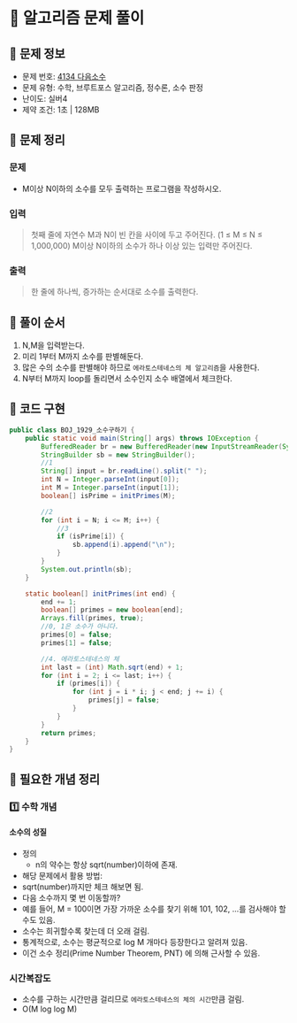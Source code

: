 # 📝 알고리즘 문제 풀이

## 🔹 문제 정보

* 문제 번호: [4134 다음소수](https://www.acmicpc.net/problem/4134)
* 문제 유형: 수학, 브루트포스 알고리즘, 정수론, 소수 판정
* 난이도: 실버4
* 제약 조건: 1초 | 128MB

## 🔹 문제 정리

### 문제

* M이상 N이하의 소수를 모두 출력하는 프로그램을 작성하시오.

### 입력

> 첫째 줄에 자연수 M과 N이 빈 칸을 사이에 두고 주어진다. (1 ≤ M ≤ N ≤ 1,000,000) 
> M이상 N이하의 소수가 하나 이상 있는 입력만 주어진다.

### 출력

> 한 줄에 하나씩, 증가하는 순서대로 소수를 출력한다.

## 🔹 풀이 순서

1. N,M을 입력받는다.
2. 미리 1부터 M까지 소수를 판별해둔다.
3. 많은 수의 소수를 판별해야 하므로 `에라토스테네스의 체 알고리즘`을 사용한다. 
4. N부터 M까지 loop를 돌리면서 소수인지 소수 배열에서 체크한다.


## 🔹 코드 구현

```java
public class BOJ_1929_소수구하기 {
    public static void main(String[] args) throws IOException {
        BufferedReader br = new BufferedReader(new InputStreamReader(System.in));
        StringBuilder sb = new StringBuilder();
        //1
        String[] input = br.readLine().split(" ");
        int N = Integer.parseInt(input[0]);
        int M = Integer.parseInt(input[1]);
        boolean[] isPrime = initPrimes(M);

        //2
        for (int i = N; i <= M; i++) {
            //3
            if (isPrime[i]) {
                sb.append(i).append("\n");
            }
        }
        System.out.println(sb);
    }

    static boolean[] initPrimes(int end) {
        end += 1;
        boolean[] primes = new boolean[end];
        Arrays.fill(primes, true);
        //0, 1은 소수가 아니다.
        primes[0] = false;
        primes[1] = false;

        //4. 에라토스테네스의 체
        int last = (int) Math.sqrt(end) + 1;
        for (int i = 2; i <= last; i++) {
            if (primes[i]) {
                for (int j = i * i; j < end; j += i) {
                    primes[j] = false;
                }
            }
        }
        return primes;
    }
}

```

## 🔹 필요한 개념 정리

### 1️⃣ 수학 개념

#### 소수의 성질
* 정의
    * n의 약수는 항상 sqrt(number)이하에 존재.
* 해당 문제에서 활용 방법:
* sqrt(number)까지만 체크 해보면 됨.
* 다음 소수까지 몇 번 이동할까?
* 예를 들어, M = 100이면 가장 가까운 소수를 찾기 위해 101, 102, ...를 검사해야 할 수도 있음. 
* 소수는 희귀할수록 찾는데 더 오래 걸림. 
* 통계적으로, 소수는 평균적으로 log M 개마다 등장한다고 알려져 있음. 
* 이건 소수 정리(Prime Number Theorem, PNT) 에 의해 근사할 수 있음.


### 시간복잡도

* 소수를 구하는 시간만큼 걸리므로 `에라토스테네스의 체의 시간`만큼 걸림.
* O(M log log M)
